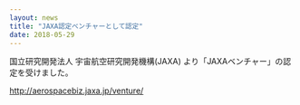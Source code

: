```yaml
---
layout: news
title: "JAXA認定ベンチャーとして認定"
date: 2018-05-29
---
```


国立研究開発法人 宇宙航空研究開発機構(JAXA) より「JAXAベンチャー」の認定を受けました。

http://aerospacebiz.jaxa.jp/venture/ 
